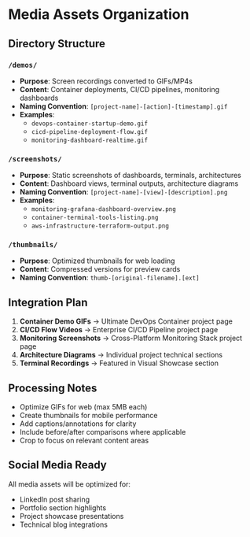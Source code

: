 # Media Assets Organization

## Directory Structure

### `/demos/`
- **Purpose**: Screen recordings converted to GIFs/MP4s
- **Content**: Container deployments, CI/CD pipelines, monitoring dashboards
- **Naming Convention**: `[project-name]-[action]-[timestamp].gif`
- **Examples**: 
  - `devops-container-startup-demo.gif`
  - `cicd-pipeline-deployment-flow.gif`
  - `monitoring-dashboard-realtime.gif`

### `/screenshots/`
- **Purpose**: Static screenshots of dashboards, terminals, architectures
- **Content**: Dashboard views, terminal outputs, architecture diagrams
- **Naming Convention**: `[project-name]-[view]-[description].png`
- **Examples**:
  - `monitoring-grafana-dashboard-overview.png`
  - `container-terminal-tools-listing.png`
  - `aws-infrastructure-terraform-output.png`

### `/thumbnails/`
- **Purpose**: Optimized thumbnails for web loading
- **Content**: Compressed versions for preview cards
- **Naming Convention**: `thumb-[original-filename].[ext]`

## Integration Plan

1. **Container Demo GIFs** → Ultimate DevOps Container project page
2. **CI/CD Flow Videos** → Enterprise CI/CD Pipeline project page  
3. **Monitoring Screenshots** → Cross-Platform Monitoring Stack project page
4. **Architecture Diagrams** → Individual project technical sections
5. **Terminal Recordings** → Featured in Visual Showcase section

## Processing Notes

- Optimize GIFs for web (max 5MB each)
- Create thumbnails for mobile performance
- Add captions/annotations for clarity
- Include before/after comparisons where applicable
- Crop to focus on relevant content areas

## Social Media Ready

All media assets will be optimized for:
- LinkedIn post sharing
- Portfolio section highlights
- Project showcase presentations
- Technical blog integrations
